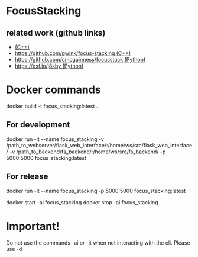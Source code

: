# FocusStacking









## related work (github links)
* [ (C++)](https://github.com/PetteriAimonen/focus-stack)
* [https://github.com/pwlnk/focus-stacking (C++)](https://github.com/pwlnk/focus-stacking)
* [https://github.com/cmcguinness/focusstack (Python)](https://github.com/cmcguinness/focusstack)
* [https://osf.io/j8kby (Python)](https://osf.io/j8kby)





# Docker commands
docker build -t focus_stacking:latest .

## For development
docker run -it --name focus_stacking -v /path_to_webserver/flask_web_interface/:/home/ws/src/flask_web_interface/ -v /path_to_backend/fs_backend/:/home/ws/src/fs_backend/ -p 5000:5000 focus_stacking:latest

## For release

docker run -it --name focus_stacking -p 5000:5000 focus_stacking:latest

docker start -ai focus_stacking
docker stop -ai focus_stacking

# Important!
Do not use the commands -ai or -it when not interacting with the cli. Please use -d



